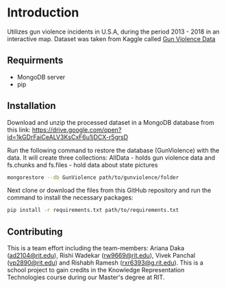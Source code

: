 # Introduction

Utilizes gun violence incidents in U.S.A, during the period 2013 - 2018 in an interactive map. Dataset was taken from Kaggle called [Gun Violence Data](https://www.kaggle.com/jameslko/gun-violence-data)

## Requirments

- MongoDB server
- pip

## Installation

Download and unzip the processed dataset in a MongoDB database from this link: https://drive.google.com/open?id=1kGDrFaiCeALV3KsCxF6u1jDCX-r5grsD

Run the following command to restore the database (GunViolence) with the data. It will create three collections: AllData - holds gun violence data and fs.chunks and fs.files - hold data about state pictures
```bash
mongorestore --db GunViolence path/to/gunviolence/folder
```

Next clone or download the files from this GitHub repository and run the command to install the necessary packages:
```bash
pip install -r requirements.txt path/to/requirements.txt
```

## Contributing
This is a team effort including the team-members: Ariana Daka (ad2104@rit.edu), Rishi Wadekar (rw9669@rit.edu), Vivek Panchal (vp2890@rit.edu) and Rishabh Ramesh (rxr6393@g.rit.edu). This is a school project to gain credits in the Knowledge Representation Technologies course during our Master's degree at RIT.
